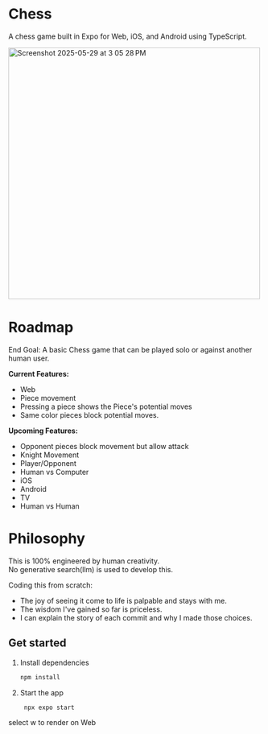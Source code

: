 # Chess

A chess game built in Expo for Web, iOS, and Android using TypeScript.

<img width="500" alt="Screenshot 2025-05-29 at 3 05 28 PM" src="https://github.com/user-attachments/assets/7627d7c6-f3e2-46a6-bef0-d88806ae305e" />

# Roadmap

End Goal: A basic Chess game that can be played solo or against another human user. 

**Current Features:**
- Web
- Piece movement
- Pressing a piece shows the Piece's potential moves
- Same color pieces block potential moves.

**Upcoming Features:**
- Opponent pieces block movement but allow attack
- Knight Movement
- Player/Opponent
- Human vs Computer
- iOS
- Android
- TV
- Human vs Human

# Philosophy

This is 100% engineered by human creativity.  
No generative search(llm) is used to develop this.  

Coding this from scratch:  
- The joy of seeing it come to life is palpable and stays with me.
- The wisdom I've gained so far is priceless.
- I can explain the story of each commit and why I made those choices.


## Get started

1. Install dependencies

   ```bash
   npm install
   ```

2. Start the app

   ```bash
    npx expo start
   ```

select w to render on Web
